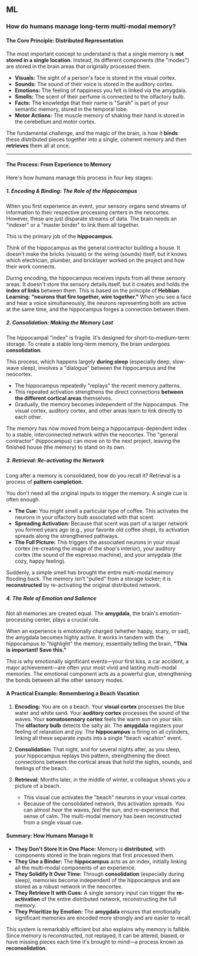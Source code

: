 ## ML
### How do humans manage long-term multi-modal memory?
#### The Core Principle: Distributed Representation

The most important concept to understand is that a single memory is **not stored in a single location**. Instead, its different components (the "modes") are stored in the brain areas that originally processed them.

*   **Visuals:** The sight of a person's face is stored in the visual cortex.
*   **Sounds:** The sound of their voice is stored in the auditory cortex.
*   **Emotions:** The feeling of happiness you felt is linked via the amygdala.
*   **Smells:** The scent of their perfume is connected to the olfactory bulb.
*   **Facts:** The knowledge that their name is "Sarah" is part of your semantic memory, stored in the temporal lobe.
*   **Motor Actions:** The muscle memory of shaking their hand is stored in the cerebellum and motor cortex.

The fundamental challenge, and the magic of the brain, is how it **binds** these distributed pieces together into a single, coherent memory and then **retrieves** them all at once.

---

#### The Process: From Experience to Memory

Here's how humans manage this process in four key stages:

##### 1. Encoding & Binding: The Role of the Hippocampus

When you first experience an event, your sensory organs send streams of information to their respective processing centers in the neocortex. However, these are just disparate streams of data. The brain needs an "indexer" or a "master binder" to link them all together.

This is the primary job of the **hippocampus**.

Think of the hippocampus as the general contractor building a house. It doesn't make the bricks (visuals) or the wiring (sounds) itself, but it knows which electrician, plumber, and bricklayer worked on the project and how their work connects.

During encoding, the hippocampus receives inputs from all these sensory areas. It doesn't store the sensory details itself, but it creates and holds the **index of links** between them. This is based on the principle of **Hebbian Learning: "neurons that fire together, wire together."** When you see a face and hear a voice simultaneously, the neurons representing both are active at the same time, and the hippocampus forges a connection between them.

##### 2. Consolidation: Making the Memory Last

The hippocampal "index" is fragile. It's designed for short-to-medium-term storage. To create a stable long-term memory, the brain undergoes **consolidation**.

This process, which happens largely **during sleep** (especially deep, slow-wave sleep), involves a "dialogue" between the hippocampus and the neocortex.

*   The hippocampus repeatedly "replays" the recent memory patterns.
*   This repeated activation strengthens the direct connections **between the different cortical areas** themselves.
*   Gradually, the memory becomes independent of the hippocampus. The visual cortex, auditory cortex, and other areas learn to link directly to each other.

The memory has now moved from being a hippocampus-dependent index to a stable, interconnected network within the neocortex. The "general contractor" (hippocampus) can move on to the next project, leaving the finished house (the memory) to stand on its own.

##### 3. Retrieval: Re-activating the Network

Long after a memory is consolidated, how do you recall it? Retrieval is a process of **pattern completion**.

You don't need all the original inputs to trigger the memory. A single cue is often enough.

*   **The Cue:** You might smell a particular type of coffee. This activates the neurons in your olfactory bulb associated with that scent.
*   **Spreading Activation:** Because that scent was part of a larger network you formed years ago (e.g., your favorite old coffee shop), its activation spreads along the strengthened pathways.
*   **The Full Picture:** This triggers the associated neurons in your visual cortex (re-creating the image of the shop's interior), your auditory cortex (the sound of the espresso machine), and your amygdala (the cozy, happy feeling).

Suddenly, a simple smell has brought the entire multi-modal memory flooding back. The memory isn't "pulled" from a storage locker; it is **reconstructed** by re-activating the original distributed network.

##### 4. The Role of Emotion and Salience

Not all memories are created equal. The **amygdala**, the brain's emotion-processing center, plays a crucial role.

When an experience is emotionally charged (whether happy, scary, or sad), the amygdala becomes highly active. It works in tandem with the hippocampus to "highlight" the memory, essentially telling the brain, **"This is important! Save this."**

This is why emotionally significant events—your first kiss, a car accident, a major achievement—are often your most vivid and lasting multi-modal memories. The emotional component acts as a powerful glue, strengthening the bonds between all the other sensory modes.

#### A Practical Example: Remembering a Beach Vacation

1.  **Encoding:** You are on a beach. Your **visual cortex** processes the blue water and white sand. Your **auditory cortex** processes the sound of the waves. Your **somatosensory cortex** feels the warm sun on your skin. The **olfactory bulb** detects the salty air. The **amygdala** registers your feeling of relaxation and joy. The **hippocampus** is firing on all cylinders, linking all these separate inputs into a single "beach vacation" event.

2.  **Consolidation:** That night, and for several nights after, as you sleep, your hippocampus replays this pattern, strengthening the direct connections between the cortical areas that hold the sights, sounds, and feelings of the beach.

3.  **Retrieval:** Months later, in the middle of winter, a colleague shows you a picture of a beach.
    *   This visual cue activates the "beach" neurons in your visual cortex.
    *   Because of the consolidated network, this activation spreads. You can almost *hear* the waves, *feel* the sun, and re-experience that sense of calm. The multi-modal memory has been reconstructed from a single visual cue.

#### Summary: How Humans Manage It

*   **They Don't Store It in One Place:** Memory is **distributed**, with components stored in the brain regions that first processed them.
*   **They Use a Binder:** The **hippocampus** acts as an index, initially linking all the multi-modal components of an experience.
*   **They Solidify It Over Time:** Through **consolidation** (especially during sleep), memories become independent of the hippocampus and are stored as a robust network in the neocortex.
*   **They Retrieve It with Cues:** A single sensory input can trigger the **re-activation** of the entire distributed network, reconstructing the full memory.
*   **They Prioritize by Emotion:** The **amygdala** ensures that emotionally significant memories are encoded more strongly and are easier to recall.

This system is remarkably efficient but also explains why memory is fallible. Since memory is reconstructed, not replayed, it can be altered, biased, or have missing pieces each time it's brought to mind—a process known as **reconsolidation**.

###  